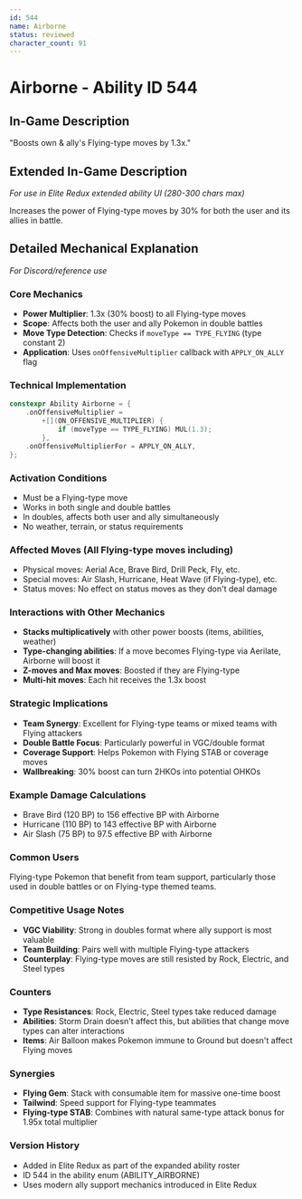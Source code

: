 ```yaml
---
id: 544
name: Airborne
status: reviewed
character_count: 91
---
```


# Airborne - Ability ID 544

## In-Game Description
"Boosts own & ally's Flying-type moves by 1.3x."

## Extended In-Game Description
*For use in Elite Redux extended ability UI (280-300 chars max)*

Increases the power of Flying-type moves by 30% for both the user and its allies in battle. 

## Detailed Mechanical Explanation
*For Discord/reference use*

### Core Mechanics
- **Power Multiplier**: 1.3x (30% boost) to all Flying-type moves
- **Scope**: Affects both the user and ally Pokemon in double battles
- **Move Type Detection**: Checks if `moveType == TYPE_FLYING` (type constant 2)
- **Application**: Uses `onOffensiveMultiplier` callback with `APPLY_ON_ALLY` flag

### Technical Implementation
```cpp
constexpr Ability Airborne = {
    .onOffensiveMultiplier =
        +[](ON_OFFENSIVE_MULTIPLIER) {
            if (moveType == TYPE_FLYING) MUL(1.3);
        },
    .onOffensiveMultiplierFor = APPLY_ON_ALLY,
};
```

### Activation Conditions
- Must be a Flying-type move
- Works in both single and double battles
- In doubles, affects both user and ally simultaneously
- No weather, terrain, or status requirements

### Affected Moves (All Flying-type moves including)
- Physical moves: Aerial Ace, Brave Bird, Drill Peck, Fly, etc.
- Special moves: Air Slash, Hurricane, Heat Wave (if Flying-type), etc.
- Status moves: No effect on status moves as they don't deal damage

### Interactions with Other Mechanics
- **Stacks multiplicatively** with other power boosts (items, abilities, weather)
- **Type-changing abilities**: If a move becomes Flying-type via Aerilate, Airborne will boost it
- **Z-moves and Max moves**: Boosted if they are Flying-type
- **Multi-hit moves**: Each hit receives the 1.3x boost

### Strategic Implications
- **Team Synergy**: Excellent for Flying-type teams or mixed teams with Flying attackers
- **Double Battle Focus**: Particularly powerful in VGC/double format
- **Coverage Support**: Helps Pokemon with Flying STAB or coverage moves
- **Wallbreaking**: 30% boost can turn 2HKOs into potential OHKOs

### Example Damage Calculations
- Brave Bird (120 BP) to 156 effective BP with Airborne
- Hurricane (110 BP) to 143 effective BP with Airborne
- Air Slash (75 BP) to 97.5 effective BP with Airborne

### Common Users
Flying-type Pokemon that benefit from team support, particularly those used in double battles or on Flying-type themed teams.

### Competitive Usage Notes
- **VGC Viability**: Strong in doubles format where ally support is most valuable
- **Team Building**: Pairs well with multiple Flying-type attackers
- **Counterplay**: Flying-type moves are still resisted by Rock, Electric, and Steel types

### Counters
- **Type Resistances**: Rock, Electric, Steel types take reduced damage
- **Abilities**: Storm Drain doesn't affect this, but abilities that change move types can alter interactions
- **Items**: Air Balloon makes Pokemon immune to Ground but doesn't affect Flying moves

### Synergies
- **Flying Gem**: Stack with consumable item for massive one-time boost
- **Tailwind**: Speed support for Flying-type teammates
- **Flying-type STAB**: Combines with natural same-type attack bonus for 1.95x total multiplier

### Version History
- Added in Elite Redux as part of the expanded ability roster
- ID 544 in the ability enum (ABILITY_AIRBORNE)
- Uses modern ally support mechanics introduced in Elite Redux